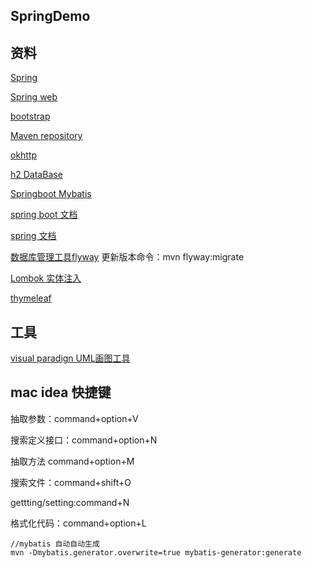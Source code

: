 ## SpringDemo
## 资料
[Spring](https://spring.io/guides)

[Spring web](https://spring.io/guides/gs/serving-web-content/)

[bootstrap](https://v3.bootcss.com/)

[Maven repository](https://mvnrepository.com/)

[okhttp](https://square.github.io/okhttp/https://square.github.io/okhttp/)

[h2 DataBase](https://www.h2database.com/html/qupickstart.html)

[Springboot Mybatis](https://mybatis.org/spring-boot-starter/mybatis-spring-boot-autoconfigure/)

[spring boot 文档](https://docs.spring.io/spring-boot/docs/2.2.6.RELEASE/reference/html/)

[spring 文档](https://docs.spring.io/spring/docs/5.0.3.RELEASE/spring-framework-reference/web.html#spring-web)

[数据库管理工具flyway](https://flywaydb.org/getstarted/)
更新版本命令：mvn flyway:migrate

[Lombok 实体注入](https://projectlombok.org/)

[thymeleaf](https://www.thymeleaf.org/)
## 工具

[visual paradign UML画图工具](https://www.visual-paradigm.com/cn/download/community.jsp?platform=macosx)

## mac idea 快捷键

抽取参数：command+option+V

搜索定义接口：command+option+N

抽取方法 command+option+M

搜索文件：command+shift+O

gettting/setting:command+N

格式化代码：command+option+L

````
//mybatis 自动自动生成
mvn -Dmybatis.generator.overwrite=true mybatis-generator:generate

````

